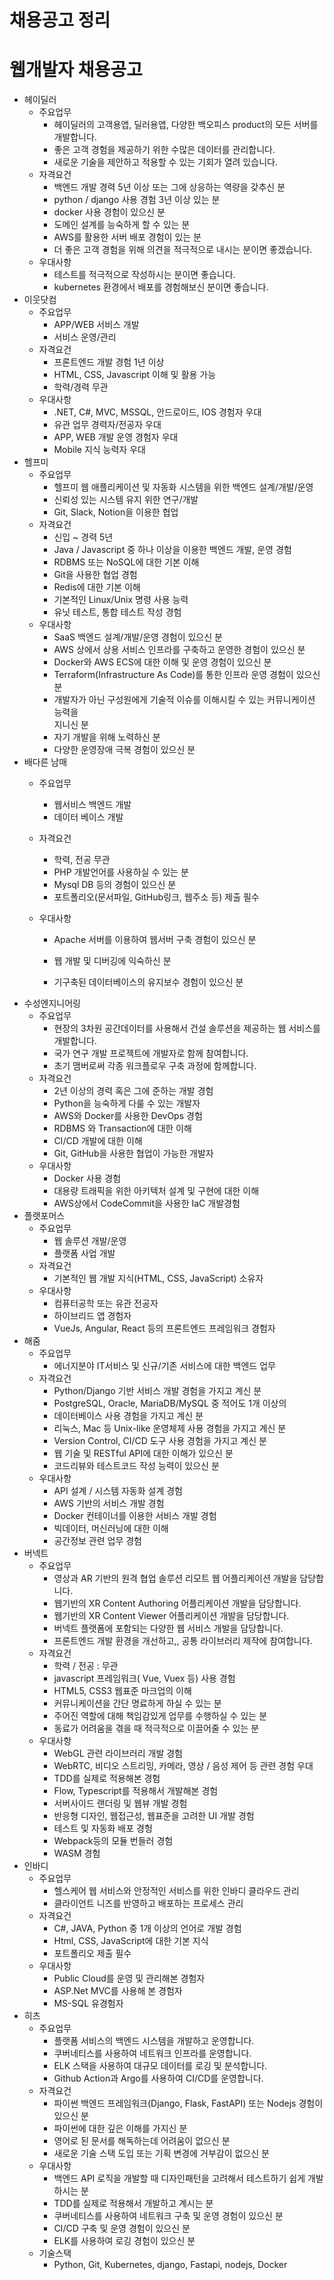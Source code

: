 # 채용공고 정리



# 웹개발자 채용공고

* 헤이딜러
  * 주요업무
    * 헤이딜러의 고객용앱, 딜러용앱, 다양한 백오피스 product의 모든 서버를 개발합니다.
    * 좋은 고객 경험을 제공하기 위한 수많은 데이터를 관리합니다.
    * 새로운 기술을 제안하고 적용할 수 있는 기회가 열려 있습니다.
  * 자격요건
    * 백엔드 개발 경력 5년 이상 또는 그에 상응하는 역량을 갖추신 분
    * python / django 사용 경험 3년 이상 있는 분
    * docker 사용 경험이 있으신 분
    * 도메인 설계를 능숙하게 할 수 있는 분
    * AWS를 활용한 서버 배포 경험이 있는 분
    * 더 좋은 고객 경험을 위해 의견을 적극적으로 내시는 분이면 좋겠습니다.    
  * 우대사항  
    * 테스트를 적극적으로 작성하시는 분이면 좋습니다.    
    * kubernetes 환경에서 배포를 경험해보신 분이면 좋습니다.
* 이웃닷컴
  * 주요업무  
    * APP/WEB 서비스 개발    
    * 서비스 운영/관리    
  * 자격요건
    * 프론트엔드 개발 경험 1년 이상    
    *  HTML, CSS, Javascript 이해 및 활용 가능    
    * 학력/경력 무관    
  * 우대사항  
    * .NET, C#, MVC, MSSQL, 안드로이드, IOS 경험자 우대     
    * 유관 업무 경력자/전공자 우대    
    * APP, WEB 개발 운영 경험자 우대   
    * Mobile 지식 능력자 우대  
* 헬프미
  * 주요업무  
    * 헬프미 웹 애플리케이션 및 자동화 시스템을 위한 백엔드 설계/개발/운영    
    * 신뢰성 있는 시스템 유지 위한 연구/개발
    * Git, Slack, Notion을 이용한 협업    
  * 자격요건  
    * 신입 ~ 경력 5년    
    * Java / Javascript 중 하나 이상을 이용한 백엔드 개발, 운영 경험    
    * RDBMS 또는 NoSQL에 대한 기본 이해    
    *  Git을 사용한 협업 경험    
    * Redis에 대한 기본 이해   
    * 기본적인 Linux/Unix 명령 사용 능력    
    * 유닛 테스트, 통합 테스트 작성 경험    
  * 우대사항  
    * SaaS 백엔드 설계/개발/운영 경험이 있으신 분    
    *  AWS 상에서 상용 서비스 인프라를 구축하고 운영한 경험이 있으신 분      
    *  Docker와 AWS ECS에 대한 이해 및 운영 경험이 있으신 분    
    *  Terraform(Infrastructure As Code)를 통한 인프라 운영 경험이 있으신 분     
    * 개발자가 아닌 구성원에게 기술적 이슈를 이해시킬 수 있는 커뮤니케이션 능력을     
      지니신 분        
    * 자기 개발을 위해 노력하신 분        
    * 다양한 운영장애 극복 경험이 있으신 분  
* 배다른 남매
  * 주요업무  
    * 웹서비스 백엔드 개발    
    * 데이터 베이스 개발
    
  * 자격요건  
    * 학력, 전공 무관
    * PHP 개발언어를 사용하실 수 있는 분
    * Mysql DB 등의 경험이 있으신 분
    * 포트폴리오(문서파일, GitHub링크, 웹주소 등) 제출 필수
  
  * 우대사항
    * Apache 서버를 이용하여 웹서버 구축 경험이 있으신 분
    
    *  웹 개발 및 디버깅에 익숙하신 분
    
    *  기구축된 데이터베이스의 유지보수 경험이 있으신 분
* 수성엔지니어링
  * 주요업무  
    * 현장의 3차원 공간데이터를 사용해서 건설 솔루션을 제공하는 웹 서비스를 개발합니다.
    *  국가 연구 개발 프로젝트에 개발자로 함께 참여합니다.
    * 초기 맴버로써 각종 워크플로우 구축 과정에 함께합니다. 
  * 자격요건  
    * 2년 이상의 경력 혹은 그에 준하는 개발 경험
    * Python을 능숙하게 다룰 수 있는 개발자
    * AWS와 Docker를 사용한 DevOps 경험
    * RDBMS 와 Transaction에 대한 이해
    *  CI/CD 개발에 대한 이해
    * Git, GitHub을 사용한 협업이 가능한 개발자
  * 우대사항
    * Docker 사용 경험
    * 대용량 트래픽을 위한 아키텍처 설계 및 구현에 대한 이해
    * AWS상에서 CodeCommit을 사용한 IaC 개발경험
* 플랫포머스
  * 주요업무  
    * 웹 솔루션 개발/운영
    *  플랫폼 사업 개발
  * 자격요건  
    * 기본적인 웹 개발 지식(HTML, CSS, JavaScript) 소유자
  * 우대사항
    * 컴퓨터공학 또는 유관 전공자
    *  하이브리드 앱 경험자
    * VueJs, Angular, React 등의 프론트엔드 프레임워크 경험자
* 해줌
  * 주요업무  
    *  에너지분야 IT서비스 및 신규/기존 서비스에 대한 백엔드 업무
  * 자격요건  
    *  Python/Django 기반 서비스 개발 경험을 가지고 계신 분
    *  PostgreSQL, Oracle, MariaDB/MySQL 중 적어도 1개 이상의 
    * 데이터베이스 사용 경험을 가지고 계신 분
    *  리눅스, Mac 등  Unix-like 운영체제 사용 경험을 가지고 계신 분
    * Version Control, CI/CD 도구 사용 경험을 가지고 계신 분
    * 웹 기술 및 RESTful API에 대한 이해가 있으신 분
    * 코드리뷰와 테스트코드 작성 능력이 있으신 분
  * 우대사항
    * API 설계 / 시스템 자동화 설계 경험
    *  AWS 기반의 서비스 개발 경험
    *  Docker 컨테이너를 이용한 서비스 개발 경험
    * 빅데이터, 머신러닝에 대한 이해
    * 공간정보 관련 업무 경험
* 버넥트
  * 주요업무  
    * 영상과 AR 기반의 원격 협업 솔루션 리모트 웹 어플리케이션 개발을 담당합니다.
    *  웹기반의 XR Content Authoring 어플리케이션 개발을 담당합니다.
    *  웹기반의 XR Content Viewer 어플리케이션 개발을 담당합니다.
    * 버넥트 플랫폼에 포함되는 다양한 웹 서비스 개발을 담당합니다.
    * 프론트엔드 개발 환경을 개선하고,, 공통 라이브러리 제작에 참여합니다.
  * 자격요건  
    * 학력 / 전공 : 무관
    *  javascript 프레임워크( Vue, Vuex 등) 사용 경험
    * HTML5, CSS3 웹표준 마크업의 이해
    * 커뮤니케이션을 간단 명료하게 하실 수 있는 분
    *  주어진 역할에 대해 책임감있게 업무를 수행하실 수 있는 분
    * 동료가 어려움을 겪을 때 적극적으로 이끌어줄 수 있는 분
  * 우대사항
    *  WebGL 관련 라이브러리 개발 경험
    * WebRTC, 비디오 스트리밍, 카메라, 영상 / 음성 제어 등 관련 경험 우대
    * TDD를 실제로 적용해본 경험
    *  Flow, Typescript를 적용해서 개발해본 경험
    * 서버사이드 랜더링 및 웹뷰 개발 경험
    * 반응형 디자인, 웹접근성, 웹표준을 고려한 UI 개발 경험
    *  테스트 및 자동화 배포 경헝
    *  Webpack등의 모듈 번들러 경험
    * WASM 경험
* 인바디
  * 주요업무  
    * 헬스케어 웹 서비스와 안정적인 서비스를 위한 인바디 클라우드 관리
    * 클라이언트 니즈를 반영하고 배포하는 프로세스 관리
  * 자격요건  
    * C#, JAVA, Python 중 1개 이상의 언어로 개발 경험
    * Html, CSS, JavaScript에 대한 기본 지식
    * 포트폴리오 제출 필수
  * 우대사항
    *  Public Cloud를 운영 및 관리해본 경험자
    *  ASP.Net MVC를 사용해 본 경험자
    *  MS-SQL 유경험자
* 히츠
  * 주요업무  
    * 플랫폼 서비스의 백엔드 시스템을 개발하고 운영합니다.
    * 쿠버네티스를 사용하여 네트워크 인프라를 운영합니다.
    * ELK 스택을 사용하여 대규모 데이터를 로깅 및 분석합니다.
    * Github Action과 Argo를 사용하여 CI/CD를 운영합니다.
  * 자격요건  
    * 파이썬 백엔드 프레임워크(Django, Flask, FastAPI) 또는 Nodejs 경험이 있으신 분
    * 파이썬에 대한 깊은 이해를 가지신 분
    * 영어로 된 문서를 해독하는데 어려움이 없으신 분
    * 새로운 기술 스택 도입 또는 기획 변경에 거부감이 없으신 분
  * 우대사항
    *   백엔드 API 로직을 개발할 때 디자인패턴을 고려해서 테스트하기 쉽게 개발하시는 분
    *  TDD를 실제로 적용해서 개발하고 계시는 분
    *   쿠버네티스를 사용하여 네트워크 구축 및 운영 경험이 있으신 분
    *  CI/CD 구축 및 운영 경험이 있으신 분
    *   ELK를 사용하여 로깅 경험이 있으신 분
  * 기술스택
    * Python, Git, Kubernetes, django, Fastapi, nodejs, Docker